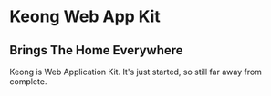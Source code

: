 Keong Web App Kit
====
## **Brings The Home Everywhere**

Keong is Web Application Kit. It's just started, so still far away from complete.
